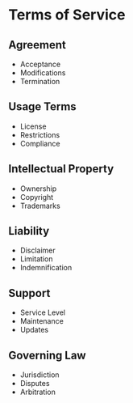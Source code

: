 # Terms of Service

## Agreement
- Acceptance
- Modifications
- Termination

## Usage Terms
- License
- Restrictions
- Compliance

## Intellectual Property
- Ownership
- Copyright
- Trademarks

## Liability
- Disclaimer
- Limitation
- Indemnification

## Support
- Service Level
- Maintenance
- Updates

## Governing Law
- Jurisdiction
- Disputes
- Arbitration 